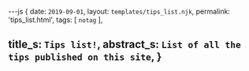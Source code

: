 ---js
{
  date:      `2019-09-01`,
  layout:    `templates/tips_list.njk`,
  permalink: 'tips_list.html',
  tags:      [ `notag` ],

  title_s:    `Tips list!`,
  abstract_s: `List of all the tips published on this site`,
}
---
